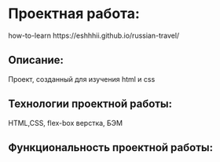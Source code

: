 <h1><b>Проектная работа</b>:</h1>
how-to-learn https://eshhhii.github.io/russian-travel/

<h2><b>Описание</b>:</h2>
Проект, созданный для изучения html и css 

<h2><b>Технологии проектной работы</b>:</h2>
HTML,CSS, flex-box верстка, БЭМ

<h2><b>Функциональность проектной работы</b>:</h2>
